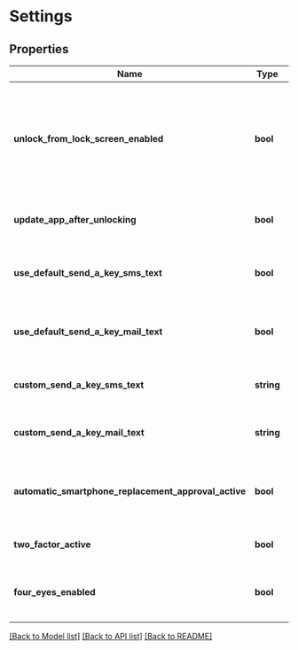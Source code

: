 # Settings

## Properties
Name | Type | Description | Notes
------------ | ------------- | ------------- | -------------
**unlock_from_lock_screen_enabled** | **bool** | Enables the opening of locking components via Bluetooth from the lock screen WITHOUT unlocking the smartphone | [optional] 
**update_app_after_unlocking** | **bool** | Update AirKey app data after each access | [optional] 
**use_default_send_a_key_sms_text** | **bool** | Use default text for the \&quot;Send a Key\&quot; SMS | [optional] 
**use_default_send_a_key_mail_text** | **bool** | Use default text for the \&quot;Send a Key\&quot; E-Mail | [optional] 
**custom_send_a_key_sms_text** | **string** | Custom \&quot;Send a Key\&quot; SMS text | [optional] 
**custom_send_a_key_mail_text** | **string** | Custom \&quot;Send a Key\&quot; E-Mail text | [optional] 
**automatic_smartphone_replacement_approval_active** | **bool** | Automatic confirmation of people&#39;s requests for smartphone replacement | [optional] 
**two_factor_active** | **bool** | Two-factor authentication (2FA) active | [optional] 
**four_eyes_enabled** | **bool** | Four-eyes principle for event log viewing active | [optional] 

[[Back to Model list]](../README.md#documentation-for-models) [[Back to API list]](../README.md#documentation-for-api-endpoints) [[Back to README]](../README.md)


